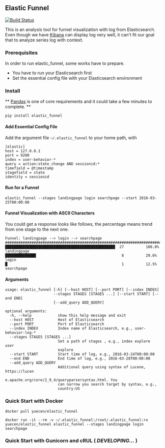 ## Elastic Funnel

[![Build Status](https://travis-ci.org/yuecen/elastic_funnel.svg?branch=master)](https://travis-ci.org/yuecen/elastic_funnel)

This is an analysis tool for funnel visualization with log from Elasticsearch. Even though we have [Kibana] can display log very well, 
it can't fit our goal that to analyze series log with context. 

### Prerequisites

In order to run elastic_funnel, some works have to prepare.

  * You have to run your Elasticsearch first
  * Set the essential config file with your Elasticsearch environment 

### Install

  ** [Pandas] is one of core requirements and it could take a few minutes to complete. **

```
pip install elastic_funnel
```

#### Add Essential Config File

Add the argument file ```~/.elastic_funnel``` to your home path, with 

```
[elastic]
host = 127.0.0.1
port = 9200
index = user-behavior-*
query = action:state_change AND sessionid:* 
timefield = @timestamp
stagefield = state
identity = sessionid
```

#### Run for a Funnel

```
elastic_funnel --stages landingpage login searchpage --start 2016-03-25T00:00:00
```

#### Funnel Visualization with ASCII Characters

You could get a response looks like follows, the percentage means trend from one stage to the next one.

```
Funnel: landingpage --> login --> searchpage
###############################################################################
██████████████████████████████████████████████████  27          100.0%  landingpage
██████████████                                       8          29.6%   login
█                                                    1          12.5%   searchpage
```

#### Arguments

```
usage: elastic_funnel [-h] [--host HOST] [--port PORT] [--index INDEX]
                      --stages STAGES [STAGES ...] [--start START] [--end END]
                      [--add_query ADD_QUERY]

optional arguments:
  -h, --help            show this help message and exit
  --host HOST           Host of Elasticsearch
  --port PORT           Port of Elasticsearch
  --index INDEX         Index name of Elasticsearch, e.g., user-behavior-log-*
  --stages STAGES [STAGES ...]
                        Set a path of stages , e.g., index explore user
                        explore
  --start START         Start time of log, e.g., 2016-03-24T00:00:00
  --end END             End time of log, e.g., 2016-03-28T00:00:00
  --add_query ADD_QUERY
                        Additional query using syntax of Lucene, https://lucen
                        e.apache.org/core/2_9_4/queryparsersyntax.html. You
                        can narrow you search target by syntax, e.g.,
                        country:US
```

### Quick Start with Docker

```
docker pull yuecen/elastic_funnel
```

```
docker run -it --rm -v ~/.elastic_funnel:/root/.elastic_funnel:ro yuecen/elastic_funnel elastic_funnel --stages landingpage login searchpage
```

### Quick Start with Gunicorn and cRUL ( *DEVELOPING...* )

[Kibana]:https://www.elastic.co/products/kibana
[Pandas]:http://pandas.pydata.org/
